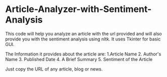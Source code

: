 # Article-Analyzer-with-Sentiment-Analysis
This code will help you analyze an article with the url provided and will also provide you with the sentiment analysis using nltk.
It uses Tkinter for basic GUI.

The Information it provides about the article are:
  1.Article Name
  2. Author's Name
  3. Published Date
  4. A Brief Summary
  5. Sentiment of the Article

Just copy the URL of any article, blog or news.
  

